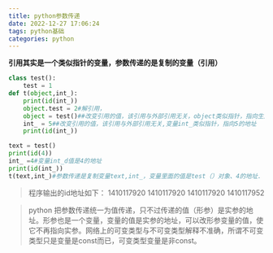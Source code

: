 ```yaml
---
title: python参数传递
date: 2022-12-27 17:06:24
tags: python基础
categories: python
---
```

__引用其实是一个类似指针的变量，参数传递的是复制的变量（引用）__ <!--more-->
```python
class test():
    test = 1
def t(object,int_):
    print(id(int_))
    object.test = 2#解引用，
    object = test()##改变引用的值，该引用与外部引用无关，object类似指针，指向生成的对象的地址
    int_ = 5##改变引用的值，该引用与外部引用无关,变量int_类似指针，指向5的地址
    print(id(int_))

text = test()
print(id(4))
int_ =4#变量int_d值是4的地址
print(id(int_))
t(text,int_)#参数传递是复制变量text,int_，变量里面的值是test（）对象、4的地址.
```
> 程序输出的id地址如下：
1410117920
1410117920
1410117920
1410117952

> python 把参数传递统一为值传递，只不过传递的值（形参）是实参的地址。形参也是一个变量，变量的值是实参的地址，可以改形参变量的值，使它不再指向实参。网络上的可变类型与不可变类型解释不准确，所谓不可变类型只是变量是const而已，可变类型变量是非const。